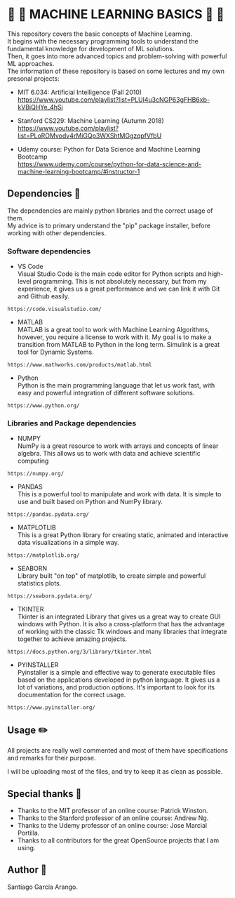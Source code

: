 # :baby: :robot: MACHINE LEARNING BASICS :robot: :baby:
This repository covers the basic concepts of Machine Learning. <br />
It begins with the necessary programming tools to understand the fundamental knowledge for development of ML solutions. <br />
Then, it goes into more advanced topics and problem-solving with powerful ML approaches. <br />
The information of these repository is based on some lectures and my own presonal projects: <br />

* MIT 6.034: Artificial Intelligence (Fall 2010) <br />
https://www.youtube.com/playlist?list=PLUl4u3cNGP63gFHB6xb-kVBiQHYe_4hSi

* Stanford CS229: Machine Learning (Autumn 2018) <br />
https://www.youtube.com/playlist?list=PLoROMvodv4rMiGQp3WXShtMGgzqpfVfbU

* Udemy course: Python for Data Science and Machine Learning Bootcamp <br />
https://www.udemy.com/course/python-for-data-science-and-machine-learning-bootcamp/#instructor-1

## Dependencies :vertical_traffic_light:
The dependencies are mainly python libraries and the correct usage of them. <br />
My advice is to primary understand the "pip" package installer, before working with other dependencies.


### Software dependencies
* VS Code <br />
Visual Studio Code is the main code editor for Python scripts and high-level programming. This is not absolutely necessary, but from my experience, it gives us a great performance and we can link it with Git and Github easily.
```
https://code.visualstudio.com/
```

* MATLAB <br />
MATLAB is a great tool to work with Machine Learning Algorithms, however, you require a license to work with it.
My goal is to make a transition from MATLAB to Python in the long term. Simulink is a great tool for Dynamic Systems.
```
https://www.mathworks.com/products/matlab.html
```

* Python <br />
Python is the main programming language that let us work fast, with easy and powerful integration of different software solutions.
```
https://www.python.org/
```


### Libraries and Package dependencies

* NUMPY <br />
NumPy is a great resource to work with arrays and concepts of linear algebra. This allows us to work with data and achieve scientific computing
```
https://numpy.org/
```

* PANDAS <br />
This is a powerful tool to manipulate and work with data. It is simple to use and built based on Python and NumPy library.
```
https://pandas.pydata.org/
```

* MATPLOTLIB <br />
This is a great Python library for creating static, animated and interactive data visualizations in a simple way.
```
https://matplotlib.org/
```

* SEABORN <br />
Library built "on top" of matplotlib, to create simple and powerful statistics plots.
```
https://seaborn.pydata.org/
```

* TKINTER <br />
Tkinter is an integrated Library that gives us a great way to create GUI windows with Python. It is also a cross-platform that has the 
advantage of working with the classic Tk windows and many libraries that integrate together to achieve amazing projects.
```
https://docs.python.org/3/library/tkinter.html
```

* PYINSTALLER <br />
Pyinstaller is a simple and effective way to generate executable files based on the applications developed in python language.
It gives us a lot of variations, and production options. It's important to look for its documentation for the correct usage.
```
https://www.pyinstaller.org/
```


## Usage :pencil2:
All projects are really well commented and most of them have specifications and remarks for their purpose.

I will be uploading most of the files, and try to keep it as clean as possible.


## Special thanks :gift:
* Thanks to the MIT professor of an online course: Patrick Winston.
* Thanks to the Stanford professor of an online course: Andrew Ng.
* Thanks to the Udemy professor of an online course: Jose Marcial Portilla.
* Thanks to all contributors for the great OpenSource projects that I am using. 


## Author :musical_keyboard:
Santiago García Arango.
